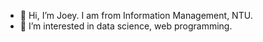 - 👋 Hi, I’m Joey. I am from Information Management, NTU.
- 👀 I’m interested in data science, web programming.



<!---
chihong-j/chihong-j is a ✨ special ✨ repository because its `README.md` (this file) appears on your GitHub profile.
You can click the Preview link to take a look at your changes.
--->

